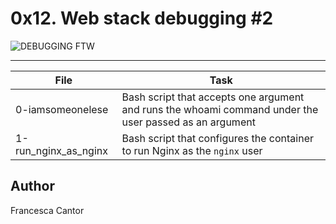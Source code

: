 # 0x12. Web stack debugging #2

![DEBUGGING FTW](https://s3.amazonaws.com/intranet-projects-files/holbertonschool-sysadmin_devops/287/99littlebugsinthecode-holberton.jpg)

---
File | Task
---|---
0-iamsomeonelese | Bash script that accepts one argument and runs the whoami command under the user passed as an argument
1-run_nginx_as_nginx | Bash script that configures the container to run Nginx as the ```nginx``` user

## Author
Francesca Cantor